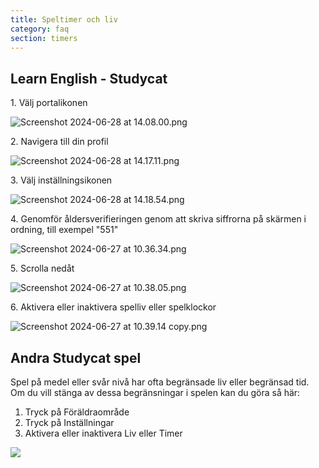 ```yaml
---
title: Speltimer och liv
category: faq
section: timers
---
```

## Learn English \- Studycat

1\. Välj portalikonen

![Screenshot 2024-06-28 at 14.08.00.png](https://help.studycat.com/hc/article_attachments/34341801981977)

2\. Navigera till din profil

![Screenshot 2024-06-28 at 14.17.11.png](https://help.studycat.com/hc/article_attachments/34341801989401)

3\. Välj inställningsikonen

![Screenshot 2024-06-28 at 14.18.54.png](https://help.studycat.com/hc/article_attachments/34341801998361)

4\. Genomför åldersverifieringen genom att skriva siffrorna på skärmen i ordning, till exempel "551"

![Screenshot 2024-06-27 at 10.36.34.png](https://help.studycat.com/hc/article_attachments/34277789492249)

5\. Scrolla nedåt

![Screenshot 2024-06-27 at 10.38.05.png](https://help.studycat.com/hc/article_attachments/34277789494937)

6\. Aktivera eller inaktivera spelliv eller spelklockor

![Screenshot 2024-06-27 at 10.39.14 copy.png](https://help.studycat.com/hc/article_attachments/34277789497369)

## Andra Studycat spel

Spel på medel eller svår nivå har ofta begränsade liv eller begränsad tid. Om du vill stänga av dessa begränsningar i spelen kan du göra så här:

1. Tryck på Föräldraområde
2. Tryck på Inställningar
3. Aktivera eller inaktivera Liv eller Timer

![](https://help.studycat.com/hc/article_attachments/27187505863193)